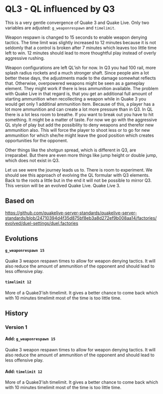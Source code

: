 # QL3 - QL influenced by Q3

This is a very gentle convergence of Quake 3 and Quake Live. Only two variables are adjusted: `g_weaponrespawn` and `timelimit`.

Weapon respawn is changed to 15 seconds to enable weapon denying tactics. The time limit was slightly increased to 12 minutes because it is not seldomly that a control is broken after 7 minutes which leaves too little time left to win. 12 minutes should lead to more thoughtful play instead of overly aggressive rushing.

Weapon configurations are left QL'ish for now. In Q3 you had 100 rail, more splash radius rockets and a much stronger shaft. Since people aim a lot better these days, the adjustments made to the damage somewhat reflects that. Otherwise, overpowered weapons might be seen as a gameplay element. They might work if there is less ammunition available. The problem with Quake Live in that regard is, that you get an additional full amount of starting ammunition when recollecting a weapon while in Quake 3 you would get only 1 additinal ammunition item. Because of this, a player has a lot more ammunition and can create a lot more pressure than in Q3. In QL there is a lot less room to breathe. If you want to break out you have to hit something. It might be a matter of taste. For now we go with the aggressive QL style of play but add the possibility to deny weapons and therefor new ammunition also. This will force the player to shoot less or to go for new ammunition for which she/he might leave the good position which creates opportunities for the opponent. 

Other things like the shotgun spread, which is different in Q3, are irreparabel. But there are even more things like jump height or double jump, which does not exist in Q3.

Let us see were the journey leads us to. There is room to experiment. We should see this approach of evolving the QL formular with Q3 elements. Back to the roots a little but in the end it will not be possible to mirror Q3. This version will be an evolved Quake Live. Quake Live 3.

## Based on

https://github.com/quakelive-server-standards/quakelive-server-standards/blob/24710394d4f35d875bf8eb3a8d272ef9b008aa14/factories/evolved/duel-settings/duel.factories

## Evolutions

#### `g_weaponrespawn 15`

Quake 3 weapon respawn times to allow for weapon denying tactics. It will also reduce the amount of ammunition of the opponent and should lead to less offensive play.

#### `timelimit 12`

More of a Quake3'ish timelimit. It gives a better chance to come back which with 10 minutes timelimit most of the time is too little time.

## History

### Version 1

#### Add: `g_weaponrespawn 15`

Quake 3 weapon respawn times to allow for weapon denying tactics. It will also reduce the amount of ammunition of the opponent and should lead to less offensive play.

#### Add: `timelimit 12`

More of a Quake3'ish timelimit. It gives a better chance to come back which with 10 minutes timelimit most of the time is too little time.
